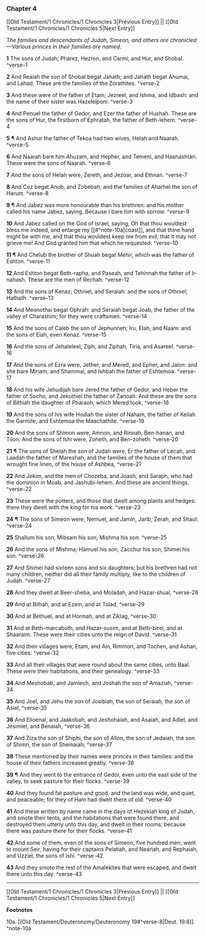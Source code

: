 ### Chapter 4

[[Old Testament/1 Chronicles/1 Chronicles 3|Previous Entry]]  ||  [[Old Testament/1 Chronicles/1 Chronicles 5|Next Entry]]

*The families and descendants of Judah, Simeon, and others are chronicled—Various princes in their families are named.*

**1**  The sons of Judah; Pharez, Hezron, and Carmi, and Hur, and Shobal. ^verse-1

**2**  And Reaiah the son of Shobal begat Jahath; and Jahath begat Ahumai, and Lahad. These are the families of the Zorathites. ^verse-2

**3**  And these were of the father of Etam; Jezreel, and Ishma, and Idbash: and the name of their sister was Hazelelponi: ^verse-3

**4**  And Penuel the father of Gedor, and Ezer the father of Hushah. These are the sons of Hur, the firstborn of Ephratah, the father of Beth-lehem. ^verse-4

**5**  ¶ And Ashur the father of Tekoa had two wives, Helah and Naarah. ^verse-5

**6**  And Naarah bare him Ahuzam, and Hepher, and Temeni, and Haahashtari. These were the sons of Naarah. ^verse-6

**7**  And the sons of Helah were, Zereth, and Jezoar, and Ethnan. ^verse-7

**8**  And Coz begat Anub, and Zobebah, and the families of Aharhel the son of Harum. ^verse-8

**9**  ¶ And Jabez was more honourable than his brethren: and his mother called his name Jabez, saying, Because I bare him with sorrow. ^verse-9

**10**  And Jabez called on the God of Israel, saying, Oh that thou wouldest bless me indeed, and enlarge my [[#^note-10a|coast]], and that thine hand might be with me, and that thou wouldest keep me from evil, that it may not grieve me! And God granted him that which he requested. ^verse-10

**11**  ¶ And Chelub the brother of Shuah begat Mehir, which was the father of Eshton. ^verse-11

**12**  And Eshton begat Beth-rapha, and Paseah, and Tehinnah the father of Ir-nahash. These are the men of Rechah. ^verse-12

**13**  And the sons of Kenaz; Othniel, and Seraiah: and the sons of Othniel; Hathath. ^verse-13

**14**  And Meonothai begat Ophrah: and Seraiah begat Joab, the father of the valley of Charashim; for they were craftsmen. ^verse-14

**15**  And the sons of Caleb the son of Jephunneh; Iru, Elah, and Naam: and the sons of Elah, even Kenaz. ^verse-15

**16**  And the sons of Jehaleleel; Ziph, and Ziphah, Tiria, and Asareel. ^verse-16

**17**  And the sons of Ezra were, Jether, and Mered, and Epher, and Jalon: and she bare Miriam, and Shammai, and Ishbah the father of Eshtemoa. ^verse-17

**18**  And his wife Jehudijah bare Jered the father of Gedor, and Heber the father of Socho, and Jekuthiel the father of Zanoah. And these are the sons of Bithiah the daughter of Pharaoh, which Mered took. ^verse-18

**19**  And the sons of his wife Hodiah the sister of Naham, the father of Keilah the Garmite, and Eshtemoa the Maachathite. ^verse-19

**20**  And the sons of Shimon were, Amnon, and Rinnah, Ben-hanan, and Tilon. And the sons of Ishi were, Zoheth, and Ben-zoheth. ^verse-20

**21**  ¶ The sons of Shelah the son of Judah were, Er the father of Lecah, and Laadah the father of Mareshah, and the families of the house of them that wrought fine linen, of the house of Ashbea, ^verse-21

**22**  And Jokim, and the men of Chozeba, and Joash, and Saraph, who had the dominion in Moab, and Jashubi-lehem. And these are ancient things. ^verse-22

**23**  These were the potters, and those that dwelt among plants and hedges: there they dwelt with the king for his work. ^verse-23

**24**  ¶ The sons of Simeon were, Nemuel, and Jamin, Jarib, Zerah, and Shaul: ^verse-24

**25**  Shallum his son, Mibsam his son, Mishma his son. ^verse-25

**26**  And the sons of Mishma; Hamuel his son, Zacchur his son, Shimei his son. ^verse-26

**27**  And Shimei had sixteen sons and six daughters; but his brethren had not many children, neither did all their family multiply, like to the children of Judah. ^verse-27

**28**  And they dwelt at Beer-sheba, and Moladah, and Hazar-shual, ^verse-28

**29**  And at Bilhah, and at Ezem, and at Tolad, ^verse-29

**30**  And at Bethuel, and at Hormah, and at Ziklag, ^verse-30

**31**  And at Beth-marcaboth, and Hazar-susim, and at Beth-birei, and at Shaaraim. These were their cities unto the reign of David. ^verse-31

**32**  And their villages were, Etam, and Ain, Rimmon, and Tochen, and Ashan, five cities: ^verse-32

**33**  And all their villages that were round about the same cities, unto Baal. These were their habitations, and their genealogy. ^verse-33

**34**  And Meshobab, and Jamlech, and Joshah the son of Amaziah, ^verse-34

**35**  And Joel, and Jehu the son of Josibiah, the son of Seraiah, the son of Asiel, ^verse-35

**36**  And Elioenai, and Jaakobah, and Jeshohaiah, and Asaiah, and Adiel, and Jesimiel, and Benaiah, ^verse-36

**37**  And Ziza the son of Shiphi, the son of Allon, the son of Jedaiah, the son of Shimri, the son of Shemaiah; ^verse-37

**38**  These mentioned by their names were princes in their families: and the house of their fathers increased greatly. ^verse-38

**39**  ¶ And they went to the entrance of Gedor, even unto the east side of the valley, to seek pasture for their flocks. ^verse-39

**40**  And they found fat pasture and good, and the land was wide, and quiet, and peaceable; for they of Ham had dwelt there of old. ^verse-40

**41**  And these written by name came in the days of Hezekiah king of Judah, and smote their tents, and the habitations that were found there, and destroyed them utterly unto this day, and dwelt in their rooms: because there was pasture there for their flocks. ^verse-41

**42**  And some of them, even of the sons of Simeon, five hundred men, went to mount Seir, having for their captains Pelatiah, and Neariah, and Rephaiah, and Uzziel, the sons of Ishi. ^verse-42

**43**  And they smote the rest of the Amalekites that were escaped, and dwelt there unto this day. ^verse-43


---
[[Old Testament/1 Chronicles/1 Chronicles 3|Previous Entry]]  ||  [[Old Testament/1 Chronicles/1 Chronicles 5|Next Entry]]


**Footnotes**


10a. [[Old Testament/Deuteronomy/Deuteronomy 19#^verse-8|Deut. 19:8]] ^note-10a
